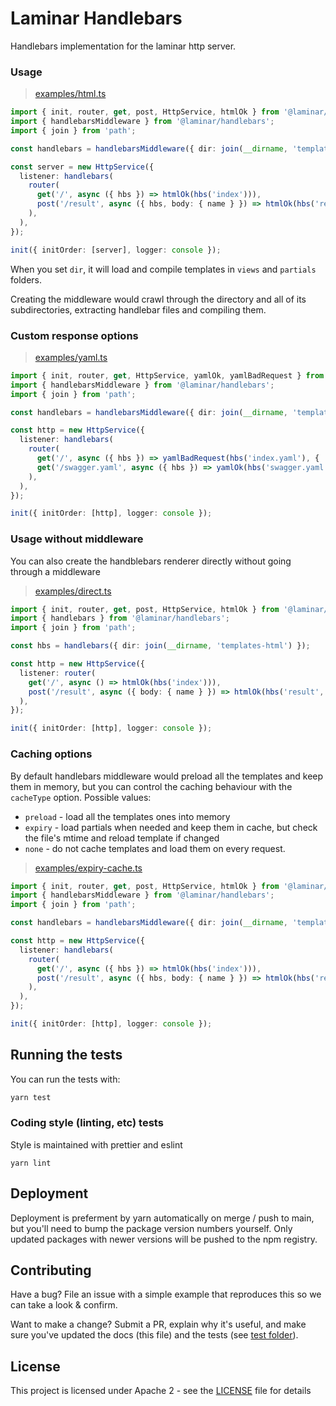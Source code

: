 # Laminar Handlebars

Handlebars implementation for the laminar http server.

### Usage

> [examples/html.ts](https://github.com/ivank/laminar/tree/main/packages/handlebars/examples/html.ts)

```typescript
import { init, router, get, post, HttpService, htmlOk } from '@laminar/laminar';
import { handlebarsMiddleware } from '@laminar/handlebars';
import { join } from 'path';

const handlebars = handlebarsMiddleware({ dir: join(__dirname, 'templates-html') });

const server = new HttpService({
  listener: handlebars(
    router(
      get('/', async ({ hbs }) => htmlOk(hbs('index'))),
      post('/result', async ({ hbs, body: { name } }) => htmlOk(hbs('result', { name }))),
    ),
  ),
});

init({ initOrder: [server], logger: console });
```

When you set `dir`, it will load and compile templates in `views` and `partials` folders.

Creating the middleware would crawl through the directory and all of its subdirectories, extracting handlebar files and compiling them.

### Custom response options

> [examples/yaml.ts](https://github.com/ivank/laminar/tree/main/packages/handlebars/examples/yaml.ts)

```typescript
import { init, router, get, HttpService, yamlOk, yamlBadRequest } from '@laminar/laminar';
import { handlebarsMiddleware } from '@laminar/handlebars';
import { join } from 'path';

const handlebars = handlebarsMiddleware({ dir: join(__dirname, 'templates-yaml'), views: 'yaml', extension: 'hbr' });

const http = new HttpService({
  listener: handlebars(
    router(
      get('/', async ({ hbs }) => yamlBadRequest(hbs('index.yaml'), { 'X-Index': 'true' })),
      get('/swagger.yaml', async ({ hbs }) => yamlOk(hbs('swagger.yaml', { version: 10 }))),
    ),
  ),
});

init({ initOrder: [http], logger: console });
```

### Usage without middleware

You can also create the handblebars renderer directly without going through a middleware

> [examples/direct.ts](https://github.com/ivank/laminar/tree/main/packages/handlebars/examples/direct.ts)

```typescript
import { init, router, get, post, HttpService, htmlOk } from '@laminar/laminar';
import { handlebars } from '@laminar/handlebars';
import { join } from 'path';

const hbs = handlebars({ dir: join(__dirname, 'templates-html') });

const http = new HttpService({
  listener: router(
    get('/', async () => htmlOk(hbs('index'))),
    post('/result', async ({ body: { name } }) => htmlOk(hbs('result', { name }))),
  ),
});

init({ initOrder: [http], logger: console });
```

### Caching options

By default handlebars middleware would preload all the templates and keep them in memory, but you can control the caching behaviour with the `cacheType` option. Possible values:

- `preload` - load all the templates ones into memory
- `expiry` - load partials when needed and keep them in cache, but check the file's mtime and reload template if changed
- `none` - do not cache templates and load them on every request.

> [examples/expiry-cache.ts](https://github.com/ivank/laminar/tree/main/packages/handlebars/examples/expiry-cache.ts)

```typescript
import { init, router, get, post, HttpService, htmlOk } from '@laminar/laminar';
import { handlebarsMiddleware } from '@laminar/handlebars';
import { join } from 'path';

const handlebars = handlebarsMiddleware({ dir: join(__dirname, 'templates-html'), cacheType: 'expiry' });

const http = new HttpService({
  listener: handlebars(
    router(
      get('/', async ({ hbs }) => htmlOk(hbs('index'))),
      post('/result', async ({ hbs, body: { name } }) => htmlOk(hbs('result', { name }))),
    ),
  ),
});

init({ initOrder: [http], logger: console });
```

## Running the tests

You can run the tests with:

```bash
yarn test
```

### Coding style (linting, etc) tests

Style is maintained with prettier and eslint

```
yarn lint
```

## Deployment

Deployment is preferment by yarn automatically on merge / push to main, but you'll need to bump the package version numbers yourself. Only updated packages with newer versions will be pushed to the npm registry.

## Contributing

Have a bug? File an issue with a simple example that reproduces this so we can take a look & confirm.

Want to make a change? Submit a PR, explain why it's useful, and make sure you've updated the docs (this file) and the tests (see [test folder](https://github.com/ivank/laminar/tree/main/packages/handlebars/test)).

## License

This project is licensed under Apache 2 - see the [LICENSE](https://github.com/ivank/laminar/tree/main/packages/handlebars/LICENSE) file for details
